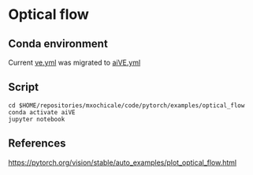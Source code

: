 # Optical flow

## Conda environment 
Current [ve.yml](../../conda-virtual-environment/ve.yml) was migrated to [aiVE.yml](../../../conda/create-virtual-environments/aiVE.yml)


## Script 
```
cd $HOME/repositories/mxochicale/code/pytorch/examples/optical_flow
conda activate aiVE
jupyter notebook
```


## References
https://pytorch.org/vision/stable/auto_examples/plot_optical_flow.html



